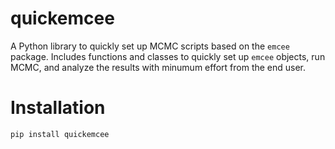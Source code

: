 # quickemcee
A Python library to quickly set up MCMC scripts based on the `emcee` package. Includes functions and classes to quickly set up `emcee` objects, run MCMC, and analyze the results with minumum effort from the end user. 

# Installation

```
pip install quickemcee
```

